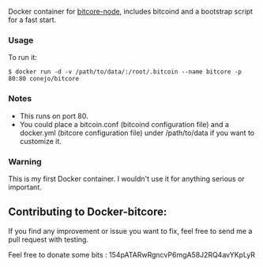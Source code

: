 Docker container for [bitcore-node](http://github.com/bitpay/bitcore-node), includes bitcoind and a bootstrap script for a fast start.


### Usage

To run it:

    $ docker run -d -v /path/to/data/:/root/.bitcoin --name bitcore -p 80:80 conejo/bitcore


### Notes

* This runs on port 80.
* You could place a bitcoin.conf (bitcoind configuration file) and a docker.yml (bitcore configuration file) under /path/to/data if you want to customize it.


### Warning

This is my first Docker container. I wouldn't use it for anything serious or important.


## Contributing to Docker-bitcore:

If you find any improvement or issue you want to fix, feel free to send me a pull request with testing.

Feel free to donate some bits : 154pATARwRgncvP6mgA58J2RQ4avYKpLyR
